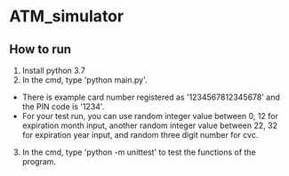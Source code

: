 # ATM_simulator

## How to run
1. Install python 3.7
2. In the cmd, type 'python main.py'.
  - There is example card number registered as '1234567812345678' and the PIN code is '1234'.
  - For your test run, you can use random integer value between 0, 12 for expiration month input, another random integer value between 22, 32 for expiration year input, and random three digit number for cvc.
3. In the cmd, type 'python -m unittest' to test the functions of the program.
